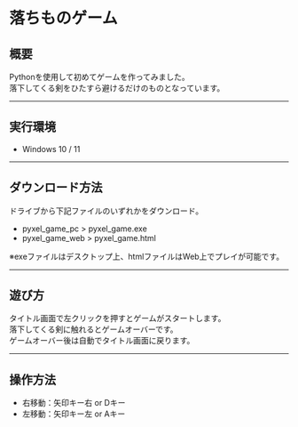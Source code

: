 # 落ちものゲーム

## 概要
Pythonを使用して初めてゲームを作ってみました。<br>
落下してくる剣をひたすら避けるだけのものとなっています。
***

## 実行環境
- Windows 10 / 11
***

## ダウンロード方法
ドライブから下記ファイルのいずれかをダウンロード。
- pyxel_game_pc > pyxel_game.exe
- pyxel_game_web > pyxel_game.html<br>

※exeファイルはデスクトップ上、htmlファイルはWeb上でプレイが可能です。
***

## 遊び方
タイトル画面で左クリックを押すとゲームがスタートします。<br>
落下してくる剣に触れるとゲームオーバーです。<br>
ゲームオーバー後は自動でタイトル画面に戻ります。
***

## 操作方法
- 右移動：矢印キー右 or Dキー
- 左移動：矢印キー左 or Aキー
